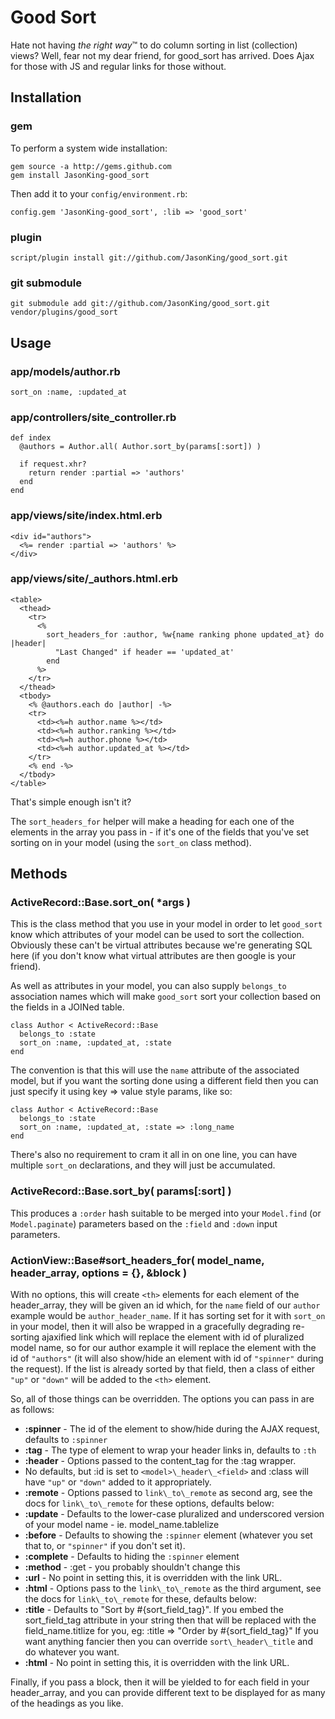 Good Sort
=========

Hate not having _the right way_&trade; to do column sorting in list (collection)
views?  Well, fear not my dear friend, for good_sort has arrived.  Does Ajax for
those with JS and regular links for those without.

Installation
------------

### gem

To perform a system wide installation:

    gem source -a http://gems.github.com
    gem install JasonKing-good_sort

Then add it to your `config/environment.rb`:

    config.gem 'JasonKing-good_sort', :lib => 'good_sort'

### plugin

    script/plugin install git://github.com/JasonKing/good_sort.git

### git submodule

    git submodule add git://github.com/JasonKing/good_sort.git vendor/plugins/good_sort

Usage
-----

### app/models/author.rb
    sort_on :name, :updated_at

### app/controllers/site_controller.rb
    def index
      @authors = Author.all( Author.sort_by(params[:sort]) )

      if request.xhr?
        return render :partial => 'authors'
      end
    end

### app/views/site/index.html.erb
    <div id="authors">
      <%= render :partial => 'authors' %>
    </div>

### app/views/site/_authors.html.erb
    <table>
      <thead>
        <tr>
          <%
            sort_headers_for :author, %w{name ranking phone updated_at} do |header|
              "Last Changed" if header == 'updated_at'
            end
          %>
        </tr>
      </thead>
      <tbody>
        <% @authors.each do |author| -%>
        <tr>
          <td><%=h author.name %></td>
          <td><%=h author.ranking %></td>
          <td><%=h author.phone %></td>
          <td><%=h author.updated_at %></td>
        </tr>
        <% end -%>
      </tbody>
    </table>

That's simple enough isn't it?

The `sort_headers_for` helper will make a heading for each one of the elements
in the array you pass in - if it's one of the fields that you've set sorting on
in your model (using the `sort_on` class method).

Methods
-------

### ActiveRecord::Base.sort\_on( *args )

This is the class method that you use in your model in order to let `good_sort`
know which attributes of your model can be used to sort the collection.
Obviously these can't be virtual attributes because we're generating SQL here
(if you don't know what virtual attributes are then google is your friend).

As well as attributes in your model, you can also supply `belongs_to`
association names which will make `good_sort` sort your collection based on the
fields in a JOINed table.

    class Author < ActiveRecord::Base
      belongs_to :state
      sort_on :name, :updated_at, :state
    end

The convention is that this will use the `name` attribute of the associated
model, but if you want the sorting done using a different field then you can
just specify it using key => value style params, like so:

    class Author < ActiveRecord::Base
      belongs_to :state
      sort_on :name, :updated_at, :state => :long_name
    end

There's also no requirement to cram it all in on one line, you can have multiple
`sort_on` declarations, and they will just be accumulated.

### ActiveRecord::Base.sort\_by( params[:sort] )

This produces a `:order` hash suitable to be merged into your `Model.find` (or
`Model.paginate`) parameters based on the `:field` and `:down` input parameters.

### ActionView::Base#sort\_headers\_for( model\_name, header\_array, options = {}, &block )

With no options, this will create `<th>` elements for each element of the
header_array, they will be given an id which, for the `name` field of our
`author` example would be `author_header_name`.  If it has sorting set for it
with `sort_on` in your model, then it will also be wrapped in a gracefully
degrading re-sorting ajaxified link which will replace the element with id of
pluralized model name, so for our author example it will replace the element
with the id of `"authors"` (it will also show/hide an element with id of
`"spinner"` during the request).  If the list is already sorted by that field,
then a class of either `"up"` or `"down"` will be added to the `<th>` element.

So, all of those things can be overridden.  The options you can pass in are as
follows:

 * **:spinner** - The id of the element to show/hide during the AJAX request, defaults to `:spinner`
 * **:tag** - The type of element to wrap your header links in, defaults to `:th`
 * **:header** - Options passed to the content_tag for the :tag wrapper.
  * No defaults, but :id is set to `<model>\_header\_<field>` and :class will have `"up"` or `"down"` added to it appropriately.
 * **:remote** - Options passed to `link\_to\_remote` as second arg, see the docs for `link\_to\_remote` for these options, defaults below:
  * **:update** - Defaults to the lower-case pluralized and underscored version of your model name - ie. model\_name.tablelize
  * **:before** - Defaults to showing the `:spinner` element (whatever you set that to, or `"spinner"` if you don't set it).
  * **:complete** - Defaults to hiding the `:spinner` element
  * **:method** - :get - you probably shouldn't change this
  * **:url** - No point in setting this, it is overridden with the link URL.
 * **:html** - Options pass to the `link\_to\_remote` as the third argument, see the docs for `link\_to\_remote` for these, defaults below:
  * **:title** - Defaults to "Sort by #{sort\_field\_tag}".  If you embed the sort\_field\_tag attribute in your string then that will be replaced with the field\_name.titlize for you, eg: :title => "Order by #{sort\_field\_tag}"  If you want anything fancier then you can override `sort\_header\_title` and do whatever you want.
  * **:html** - No point in setting this, it is overridden with the link URL.

Finally, if you pass a block, then it will be yielded to for each field in your
header\_array, and you can provide different text to be displayed for as many of
the headings as you like.
